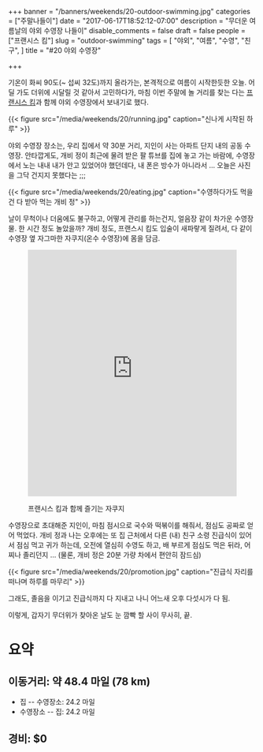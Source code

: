 +++
banner = "/banners/weekends/20-outdoor-swimming.jpg"
categories = ["주말나들이"]
date = "2017-06-17T18:52:12-07:00"
description = "무더운 여름날의 야외 수영장 나들이"
disable_comments = false
draft = false
people = ["프랜시스 킴"]
slug = "outdoor-swimming"
tags = [
    "야외",
    "여름",
    "수영",
    "친구",
]
title = "#20 야외 수영장"

+++

기온이 화씨 90도(~ 섭씨 32도)까지 올라가는, 본격적으로 여름이 시작한듯한 오늘.
어딜 가도 더위에 시달릴 것 같아서 고민하다가, 마침 이번 주말에 놀 거리를 찾는
다는 [프랜시스 킴](/people/프랜시스-킴)과 함께 야외 수영장에서
보내기로 했다.

<!--more-->

{{< figure
  src="/media/weekends/20/running.jpg"
  caption="신나게 시작된 하루" >}}

야외 수영장 장소는, 우리 집에서 약 30분 거리, 지인이 사는 아파트 단지 내의 
공동 수영장.
안타깝게도, 개비 정이 최근에 물려 받은 팔 튜브를 집에 놓고 가는 바람에,
수영장에서 노는 내내 내가 안고 있었어야 했던데다, 내 폰은 방수가 아니라서 … 
오늘은 사진을 그닥 건지지 못했다는 ;;; 

{{< figure
  src="/media/weekends/20/eating.jpg"
  caption="수영하다가도 먹을건 다 받아 먹는 개비 정" >}}

날이 무척이나 더움에도 불구하고, 어떻게 관리를 하는건지, 얼음장 같이 차가운
수영장 물.
한 시간 정도 놀았을까? 개비 정도, 프랜스시 킴도 입술이 새파랗게 질려서, 다 같이 
수영장 옆 자그마한 자쿠지(온수 수영장)에 몸을 담금.

<figure>
<div class="video-container">
<iframe width="100%" height="500"
src="https://www.youtube.com/embed/iGM4RnkK0As" frameborder="0"
allowfullscreen></iframe>
</div>
<figcaption>
<p>프랜시스 킴과 함께 즐기는 자쿠지</p>
</figcaption>
</figure>

수영장으로 초대해준 지인이, 마침 점시으로 국수와 떡볶이를 해줘서, 
점심도 공짜로 얻어 먹었다.
개비 정과 나는 오후에는 또 집 근처에서 다른 (내) 친구 소령 진급식이 있어서 
점심 먹고 귀가 하는데, 오전에 열심히 수영도 하고, 배 부르게 점심도 먹은 뒤라,
어찌나 졸리던지 … 
(물론, 개비 정은 20분 가량 차에서 편안히 잠드심)

{{< figure
  src="/media/weekends/20/promotion.jpg"
  caption="진급식 자리를 떠나며 하루를 마무리" >}}

그래도, 졸음을 이기고 진급식까지 다 지내고 나니 어느새 오후 다섯시가 다 됨. 

이렇게, 갑자기 무더위가 찾아온 날도 눈 깜빡 할 사이 무사히, 끝.

# 요약

## 이동거리: 약 48.4 마일 (78 km)

- 집 -- 수영장소: 24.2 마일
- 수영장소 -- 집: 24.2 마일

## 경비: $0

